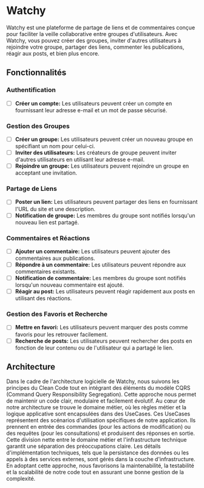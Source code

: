 # Watchy

Watchy est une plateforme de partage de liens et de commentaires conçue pour faciliter la veille collaborative entre groupes d'utilisateurs. Avec Watchy, vous pouvez créer des groupes, inviter d'autres utilisateurs à rejoindre votre groupe, partager des liens, commenter les publications, réagir aux posts, et bien plus encore.

## Fonctionnalités

### Authentification
- [ ] **Créer un compte:** Les utilisateurs peuvent créer un compte en fournissant leur adresse e-mail et un mot de passe sécurisé.

### Gestion des Groupes
- [ ] **Créer un groupe:** Les utilisateurs peuvent créer un nouveau groupe en spécifiant un nom pour celui-ci.
- [ ] **Inviter des utilisateurs:** Les créateurs de groupe peuvent inviter d'autres utilisateurs en utilisant leur adresse e-mail.
- [ ] **Rejoindre un groupe:** Les utilisateurs peuvent rejoindre un groupe en acceptant une invitation.

### Partage de Liens
- [ ] **Poster un lien:** Les utilisateurs peuvent partager des liens en fournissant l'URL du site et une description.
- [ ] **Notification de groupe:** Les membres du groupe sont notifiés lorsqu'un nouveau lien est partagé.

### Commentaires et Réactions
- [ ] **Ajouter un commentaire:** Les utilisateurs peuvent ajouter des commentaires aux publications.
- [ ] **Répondre à un commentaire:** Les utilisateurs peuvent répondre aux commentaires existants.
- [ ] **Notification de commentaire:** Les membres du groupe sont notifiés lorsqu'un nouveau commentaire est ajouté.
- [ ] **Réagir au post:** Les utilisateurs peuvent réagir rapidement aux posts en utilisant des réactions.

### Gestion des Favoris et Recherche
- [ ] **Mettre en favori:** Les utilisateurs peuvent marquer des posts comme favoris pour les retrouver facilement.
- [ ] **Recherche de posts:** Les utilisateurs peuvent rechercher des posts en fonction de leur contenu ou de l'utilisateur qui a partagé le lien.

## Architecture

Dans le cadre de l'architecture logicielle de Watchy, nous suivons les principes du Clean Code tout en intégrant des éléments du modèle CQRS (Command Query Responsibility Segregation). Cette approche nous permet de maintenir un code clair, modulaire et facilement évolutif. Au cœur de notre architecture se trouve le domaine métier, où les règles métier et la logique applicative sont encapsulées dans des UseCases. Ces UseCases représentent des scénarios d'utilisation spécifiques de notre application. Ils prennent en entrée des commandes (pour les actions de modification) ou des requêtes (pour les consultations) et produisent des réponses en sortie. Cette division nette entre le domaine métier et l'infrastructure technique garantit une séparation des préoccupations claire. Les détails d'implémentation techniques, tels que la persistance des données ou les appels à des services externes, sont gérés dans la couche d'infrastructure. En adoptant cette approche, nous favorisons la maintenabilité, la testabilité et la scalabilité de notre code tout en assurant une bonne gestion de la complexité.
